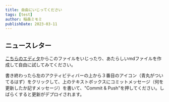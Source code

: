 ```yaml
---
title: 自由にいじってください
tags: [test]
author: 稲森ミモミ
publishDate: 2023-03-11
---
```


## ニュースレター

[こちらのエディタ](https://github.dev/miiimooomiii/markdown)からこのファイルをいじったり、あたらしいmdファイルを作成して自由に試してみてください。

書き終わったら左のアクティビティバーの上から３番目のアイコン（青丸がついてるはず）をクリックして、上のテキストボックスにコミットメッセージ（何を更新したか記すメッセージ）を書いて、"Commit & Push"を押してください。しばらくすると更新がデプロイされます。

